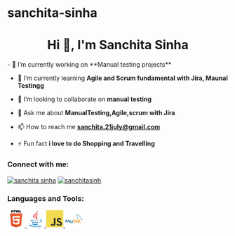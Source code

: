 # sanchita-sinha
<h1 align="center">Hi 👋, I'm Sanchita Sinha</h1>
- 🔭 I’m currently working on **Manual testing projects**

- 🌱 I’m currently learning **Agile and Scrum fundamental with Jira, Maunal Testingg**

- 👯 I’m looking to collaborate on **manual testing**

- 💬 Ask me about **ManualTesting,Agile,scrum with Jira**

- 📫 How to reach me **sanchita.21july@gmail.com**

- ⚡ Fun fact **i love to do Shopping and Travelling**

<h3 align="left">Connect with me:</h3>
<p align="left">
<a href="https://fb.com/sanchita sinha" target="blank"><img align="center" src="https://raw.githubusercontent.com/rahuldkjain/github-profile-readme-generator/master/src/images/icons/Social/facebook.svg" alt="sanchita sinha" height="30" width="40" /></a>
<a href="https://instagram.com/sanchitasinh" target="blank"><img align="center" src="https://raw.githubusercontent.com/rahuldkjain/github-profile-readme-generator/master/src/images/icons/Social/instagram.svg" alt="sanchitasinh" height="30" width="40" /></a>
</p>

<h3 align="left">Languages and Tools:</h3>
<p align="left"> <a href="https://www.w3.org/html/" target="_blank" rel="noreferrer"> <img src="https://raw.githubusercontent.com/devicons/devicon/master/icons/html5/html5-original-wordmark.svg" alt="html5" width="40" height="40"/> </a> <a href="https://www.java.com" target="_blank" rel="noreferrer"> <img src="https://raw.githubusercontent.com/devicons/devicon/master/icons/java/java-original.svg" alt="java" width="40" height="40"/> </a> <a href="https://developer.mozilla.org/en-US/docs/Web/JavaScript" target="_blank" rel="noreferrer"> <img src="https://raw.githubusercontent.com/devicons/devicon/master/icons/javascript/javascript-original.svg" alt="javascript" width="40" height="40"/> </a> <a href="https://www.mysql.com/" target="_blank" rel="noreferrer"> <img src="https://raw.githubusercontent.com/devicons/devicon/master/icons/mysql/mysql-original-wordmark.svg" alt="mysql" width="40" height="40"/> </a> </p>

